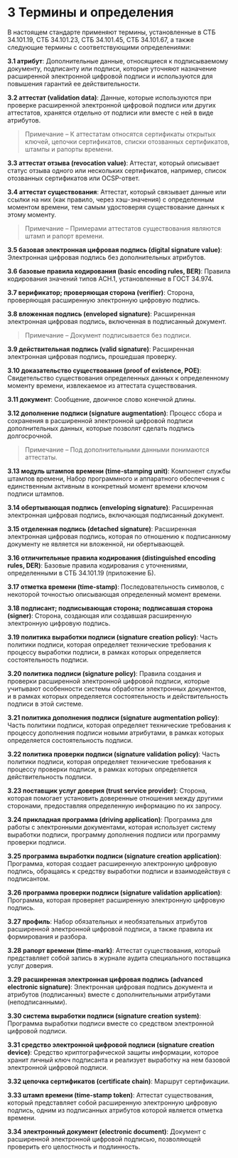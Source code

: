 # 3 <a name="Terms"></a>Термины и определения

В настоящем стандарте применяют термины, установленные в СТБ 34.101.19,
СТБ 34.101.23, СТБ 34.101.45, СТБ 34.101.67, а также следующие термины с 
соответствующими определениями:

**3.1 атрибут**: 
Дополнительные данные, относящиеся к подписываемому документу, подписанту
или подписи, которые уточняют назначение расширенной электронной цифровой
подписи и используются для повышения гарантий ее действительности.

**3.2 аттестат (validation data)**: 
Данные, которые используются при проверке расширенной электронной цифровой 
подписи или других аттестатов, хранятся отдельно от подписи или вместе с 
ней в виде атрибутов. 

> Примечание – К аттестатам относятся сертификаты открытых 
ключей, цепочки сертификатов, списки отозванных сертификатов, штампы и 
рапорты времени. 

<!--
Validation Data: additional data that may be used by a verifier of
electronic signatures to determine that the signature is valid.
-->

**3.3 аттестат отзыва (revocation value)**: 
Аттестат, который описывает статус отзыва одного или нескольких
сертификатов, например, список отозванных сертификатов или OCSP-ответ.

**3.4 аттестат существования**: 
Аттестат, который связывает данные или ссылки на них (как правило, через
хэш-значения) с определенным моментом времени, тем самым удостоверяя
существование данных к этому моменту.

> Примечание – Примерами аттестатов существования являются штамп и рапорт 
времени.

**3.5 базовая электронная цифровая подпись (digital signature value)**: 
Электронная цифровая подпись без дополнительных атрибутов.

**3.6 базовые правила кодирования (basic encoding rules, BER)**: 
Правила кодирования значений типов АСН.1, установленные в ГОСТ 34.974.

**3.7 верификатор; проверяющая сторона (verifier)**: 
Сторона, проверяющая расширенную электронную цифровую подпись.

**3.8 вложенная подпись (enveloped signature)**: 
Расширенная электронная цифровая подпись, включенная в подписанный документ.

> Примечание – Документ подписывается без подписи.

**3.9 действительная подпись (valid signature)**: 
Расширенная электронная цифровая подпись, прошедшая проверку. 

**3.10 доказательство существования (proof of existence, POE)**: 
Свидетельство существования определенных данных к определенному моменту
времени, извлекаемое из аттестата существования.

**3.11 документ**: 
Сообщение, двоичное слово конечной длины.

**3.12 дополнение подписи (signature augmentation)**: 
Процесс сбора и сохранения в расширенной электронной цифровой подписи
дополнительных данных, которые позволят сделать подпись
долгосрочной.

>Примечание – Под дополнительными данными понимаются аттестаты.

<!--
**издатель политики подписи (signature policy issuer)**: 
Сторона, определяющая и издающая политику подписи. 
-->

**3.13 модуль штампов времени (time-stamping unit)**: 
Компонент службы штампов времени, Набор программного и аппаратного
обеспечения с единственным активным в конкретный момент времени ключом
подписи штампов.

<!--
Time-Stamping Unit (TSU): a set of hardware and software that is
managed as a unit and has a single time-stamp token signing key
active at a time.
-->

**3.14 обертывающая подпись (enveloping signature)**: 
Расширенная электронная цифровая подпись, включающая подписанный документ.

**3.15 отделенная подпись (detached signature)**: 
Расширенная электронная цифровая подпись, которая по отношению к подписанному 
документу не является ни вложенной, ни обертывающей. 

**3.16 отличительные правила кодирования (distinguished encoding rules, DER)**:
Базовые правила кодирования с уточнениями, определенными в СТБ 34.101.19 
(приложение Б). 

**3.17 отметка времени (time-stamp)**: 
Последовательность символов, с некоторой точностью описывающая определенный 
момент времени. 

<!--
**период отсрочки (grace period)**: 
Промежуток времени, отведенный для передачи 
заинтересованным сторонам сведений об отзыве сертификата. 

Grace Period: a time period that permits the certificate revocation
information to propagate through the revocation process to relying
parties. 
-->

**3.18 подписант; подписывающая сторона; подписавшая сторона (signer)**: 
Сторона, создающая или создавшая расширенную электронную цифровую подпись. 

<!-- 
**последующая проверка (subsequent verification)**: 
Процесс, выполняемый верификатором для оценки действительности расширенной 
электронной цифровой подписи после ее создания и завершения исходной проверки. 
Для последующей проверки не требуются дополнительные аттестаты, кроме тех, что  
были получены во время исходной проверки. 
-->

**3.19 политика выработки подписи (signature creation policy)**: 
Часть политики подписи, которая определяет технические требования к
процессу выработки подписи, в рамках которых определяется состоятельность
подписи.

**3.20 политика подписи (signature policy)**: 
Правила создания и проверки расширенной электронной цифровой подписи,
которые учитывают особенности системы обработки электронных документов, 
и в рамках которых определяется состоятельность и действительность подписи
в этой системе.

<!--
Signature Policy: a set of rules for the creation and validation of
an electronic signature that defines the technical and procedural
requirements for electronic signature creation and validation, in
order to meet a particular business need, and under which the
signature can be determined to be valid.

A signature policy is a set of rules for the creation and validation of an 
electronic signature, under which the validity of signature can be determined. 
A given legal/contractual context may recognize a particular signature policy 
as meeting its requirements.
-->

**3.21 политика дополнения подписи (signature augmentation policy)**: 
Часть политики подписи, которая определяет технические требования к
процессу дополнения подписи новыми атрибутами, в рамках которых
определяется состоятельность подписи.

**3.22 политика проверки подписи (signature validation policy)**: 
Часть политики подписи, которая определяет технические требования к
процессу проверки подписи, в рамках которых определяется действительность
подписи.

<!--
Signature Validation Policy: part of the signature policy that
specifies the technical requirements on the signer in creating a
signature and verifier when validating a signature.
-->

**3.23 поставщик услуг доверия (trust service provider)**:
Сторона, которая помогает установить доверенные отношения между другими 
сторонами, предоставляя определенную информацию по их запросу.

<!-- trust service provider, TSP 
В новых стандартах именно "trust", хотя раньше было "trusted"
-->

**3.24 прикладная программа (driving application)**: 
Программа для работы с электронными документами, которая использует систему
выработки подписи, программу дополнения подписи или программу проверки
подписи.

**3.25 программа выработки подписи (signature creation application)**: 
Программа, которая создает расширенную электронную цифровую подпись,
обращаясь к средству выработки подписи и взаимодействуя с подписантом.

**3.26 программа проверки подписи (signature validation application)**: 
Программа, которая проверяет расширенную электронную цифровую подпись.

<!--
**программа дополнения подписи (signature augmentation application)**: 
Программа, которая дополняет расширенную электронную цифровую подпись
новыми неподписанными атрибутами, как правило, аттестатами проверки.
-->

<!--
**продление подписи**: 
Дополнение подписи, при котором в нее добавляется штамп времени от
предыдущих атрибутов. Штамп удостоверяет существование подписи к
определенному моменту времени, тем самым позволяя сохранить гарантии
действительности подписи даже при снижении стойкости криптографических
алгоритмов, которые использовались для построения предыдущих атрибутов.
-->

**3.27 профиль**:
Набор обязательных и необязательных атрибутов расширенной электронной
цифровой подписи, а также правила их формирования и разбора.

**3.28 рапорт времени (time-mark)**:
Аттестат существования, который представляет собой запись в журнале 
аудита специального поставщика услуг доверия.

<!--
Time-Mark: information in an audit trail from a Trusted Service
Provider that binds a representation of a datum to a particular time,
thus establishing evidence that the datum existed before that time.
-->

**3.29 расширенная электронная цифровая подпись (advanced electronic 
signature)**:
Электронная цифровая подпись документа и атрибутов
(подписанных) вместе с дополнительными атрибутами (неподписанными).

**3.30 система выработки подписи (signature creation system)**: 
Программа выработки подписи вместе со средством электронной цифровой подписи.

<!--
**служба рапортов времени (time-marking authority)**: 
Поставщик услуг доверия, который создает записи в журнале аудита, 
фиксируя существование определенных данных к определенному моменту времени. 
-->

<!--
Time-Marking Authority: a trusted third party that creates records in
an audit trail in order to indicate that a datum existed before a
particular point in time.
-->

<!--
**служба штампов времени (time-stamping authority)**: 
Поставщик услуг доверия, который создает штампы времени для подтверждения 
существования данных к определенному моменту времени. 
-->

<!--
Time-Stamping Authority (TSA): a trusted third party that creates
time-stamp tokens in order to indicate that a datum existed at a
particular point in time.
-->

**3.31 средство электронной цифровой подписи (signature creation device)**:
Средство криптографической защиты информации, которое хранит 
личный ключ подписанта и реализует выработку на нем базовой 
электронной цифровой подписи.

**3.32 цепочка сертификатов (certificate chain)**: 
Маршрут сертификации.

**3.33 штамп времени (time-stamp token)**: 
Аттестат существования, который представляет собой расширенную электронную 
цифровую подпись, одним из подписанных атрибутов которой является отметка 
времени.

<!--
Time-Stamp Token: a data object that binds a representation of a
datum to a particular time, thus establishing evidence that the datum
existed before that time.
-->

**3.34 электронный документ (electronic document)**: 
Документ с расширенной электронной цифровой подписью, позволяющей проверить 
его целостность и подлинность. 
